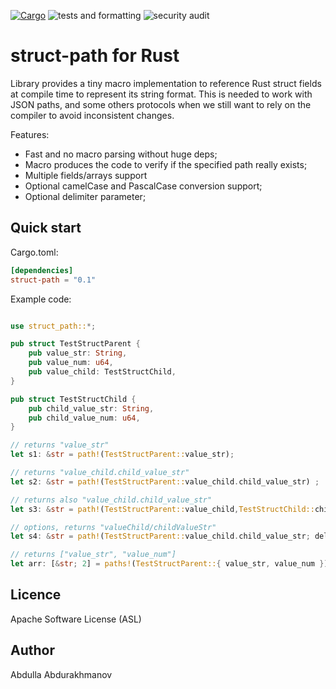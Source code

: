 [![Cargo](https://img.shields.io/crates/v/struct-path.svg)](https://crates.io/crates/struct-path)
![tests and formatting](https://github.com/abdolence/struct-path-rs/workflows/tests%20&amp;%20formatting/badge.svg)
![security audit](https://github.com/abdolence/struct-path-rs/workflows/security%20audit/badge.svg)

# struct-path for Rust

Library provides a tiny macro implementation to reference Rust struct fields at compile time to represent its string format.
This is needed to work with JSON paths, and some others protocols when we still want to rely on the compiler to avoid inconsistent changes.

Features:
- Fast and no macro parsing without huge deps;
- Macro produces the code to verify if the specified path really exists;
- Multiple fields/arrays support
- Optional camelCase and PascalCase conversion support;
- Optional delimiter parameter;

## Quick start

Cargo.toml:
```toml
[dependencies]
struct-path = "0.1"
```

Example code:
```rust

use struct_path::*;

pub struct TestStructParent {
    pub value_str: String,
    pub value_num: u64,
    pub value_child: TestStructChild,
}

pub struct TestStructChild {
    pub child_value_str: String,
    pub child_value_num: u64,
}

// returns "value_str"
let s1: &str = path!(TestStructParent::value_str);

// returns "value_child.child_value_str"
let s2: &str = path!(TestStructParent::value_child.child_value_str) ;

// returns also "value_child.child_value_str"
let s3: &str = path!(TestStructParent::value_child,TestStructChild::child_value_str);

// options, returns "valueChild/childValueStr"
let s4: &str = path!(TestStructParent::value_child.child_value_str; delim="/", case="camel") ;

// returns ["value_str", "value_num"]
let arr: [&str; 2] = paths!(TestStructParent::{ value_str, value_num });


```

## Licence
Apache Software License (ASL)

## Author
Abdulla Abdurakhmanov
